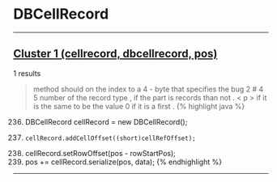 # DBCellRecord

***

## [Cluster 1 (cellrecord, dbcellrecord, pos)](./1)
1 results
> method should on the index to a 4 - byte that specifies the bug 2 # 4 5 number of the record type , if the part is records than not . < p > if it is the same to be the value 0 if it is a first . 
{% highlight java %}
236. DBCellRecord cellRecord = new DBCellRecord();
244.     cellRecord.addCellOffset((short)cellRefOffset);
249. cellRecord.setRowOffset(pos - rowStartPos);
250. pos += cellRecord.serialize(pos, data);
{% endhighlight %}

***

